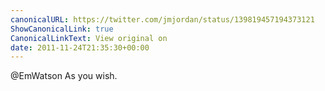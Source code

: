 ```yaml
---
canonicalURL: https://twitter.com/jmjordan/status/139819457194373121
ShowCanonicalLink: true
CanonicalLinkText: View original on
date: 2011-11-24T21:35:30+00:00
---
```

@EmWatson As you wish.
